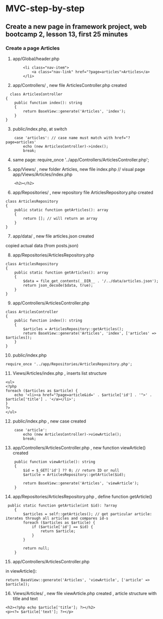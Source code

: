 # MVC-step-by-step
## Create a new page in framework project, web bootcamp 2, lesson 13, first 25 minutes

### Create a page Articles

1) app/Global/header.php
```
        <li class="nav-item">
            <a class="nav-link" href="?page=articles">Articles</a>
        </li>
```
2) app/Controllers/ , new file ArticlesController.php created
```
  class ArticlesController
{
    public function index(): string
    {
        return BaseView::generate('Articles', 'index');
    }
}
```
3) public/index.php, at switch
```
    case 'articles': // case name must match with href="?page=articles'
        echo (new ArticlesController)->index();
        break;
```
4) same page: require_once '../app/Controllers/ArticlesController.php';

5) app/Views/ , new folder Articles, new file index.php // visual page
    app/Views/Articles/index.php
```
    <h2></h2>
```
6) app/Repositories/ , new repository file ArticlesRepository.php created
```
class ArticlesRepository
{
    public static function getArticles(): array
    {
        return []; // will return an array
    }
}
```
7) app/data/ , new file articles.json created

copied actual data (from posts.json)

8) app/Repositories/ArticlesRepository.php
```
class ArticlesRepository
{
    public static function getArticles(): array
    {
        $data = file_get_contents(__DIR__ . '/../data/articles.json');
        return json_decode($data, true);
    }
}
```
9) app/Controllers/ArticlesController.php
```
class ArticlesController
{
    public function index(): string
    {
        $articles = ArticlesRepository::getArticles();
        return BaseView::generate('Articles', 'index', ['articles' => $articles]);
    }
}
```
10) public/index.php 
```
require_once '../app/Repositories/ArticlesRepository.php';
```
11) Views/Articles/index.php , inserts list structure
```
<ul>
<?php
foreach ($articles as $article) {
    echo '<li><a href="?page=article&id=' . $article['id'] . '">' . $article['title'] . '</a></li>';
}
?>
</ul>
```
12) public/index.php , new case created
```
    case 'article':
        echo (new ArticlesController)->viewArticle();
        break;
```
13) app/Controllers/ArticlesController.php , new function viewArticle() created
```
    public function viewArticle(): string
    {
        $id = $_GET['id'] ?? 0; // return ID or null
        $article = ArticlesRepository::getArticle($id);

        return BaseView::generate('Articles', 'viewArticle');
    }
```
14) app/Repositories/ArticlesRepository.php , define function getArticle()
```
 public static function getArticle(int $id): ?array
    {
        $articles = self::getArticles(); // get particular article: iterates through all articles and compares id-s
        foreach ($articles as $article) {
            if ($article['id'] == $id) {
                return $article;
            }
        }

        return null;
    }
```
15) app/Controllers/ArticlesController.php

in viewArticle():
```
return BaseView::generate('Articles', 'viewArticle', ['article' => $article]);
```
16) Views/Articles/ , new file viewArticle.php created , article structure with title and text
```
<h2><?php echo $article['title']; ?></h2>
<p><?= $article['text']; ?></p>
```
